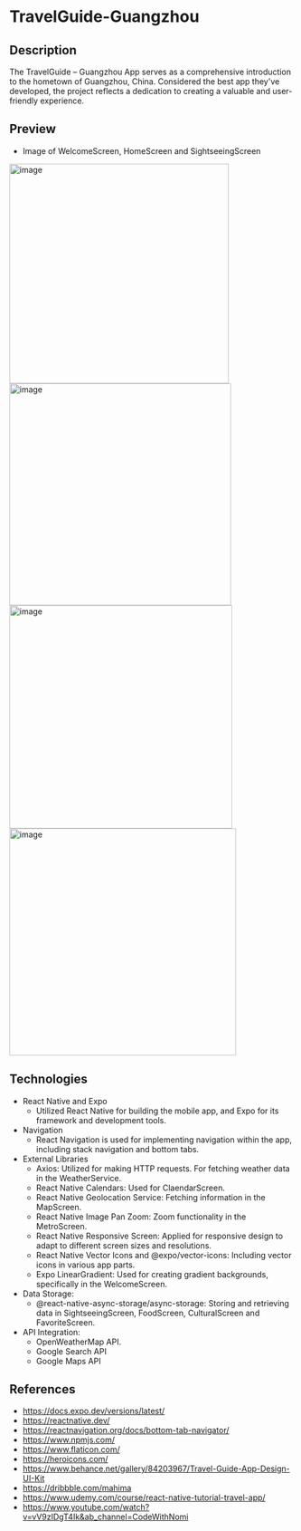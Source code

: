 # TravelGuide-Guangzhou
## Description
The TravelGuide – Guangzhou App serves as a comprehensive introduction to the hometown of Guangzhou, China. Considered the best app they've developed, the project reflects a dedication to creating a valuable and user-friendly experience.

## Preview
- Image of WelcomeScreen, HomeScreen and SightseeingScreen
<img width="388" alt="image" src="https://github.com/zhiqingfeng/FinalProject_TravelGuide-Guangzhou/assets/95883827/3125f079-c111-426d-9e51-e9958c8fab1b">
<img width="392" alt="image" src="https://github.com/zhiqingfeng/FinalProject_TravelGuide-Guangzhou/assets/95883827/4e6da536-61a2-4ff8-8c6f-a21e066f9151">
<img width="394" alt="image" src="https://github.com/zhiqingfeng/FinalProject_TravelGuide-Guangzhou/assets/95883827/f0b33627-266d-40ad-871e-7decbbebc4ce">
<img width="401" alt="image" src="https://github.com/zhiqingfeng/FinalProject_TravelGuide-Guangzhou/assets/95883827/9b94ee37-a266-4580-a386-9ba90e0f3921">


## Technologies
-	React Native and Expo
     - Utilized React Native for building the mobile app, and Expo for its framework and development tools.
-	Navigation
     - React Navigation is used for implementing navigation within the app, including stack navigation and bottom tabs.
-	External Libraries
     - Axios: Utilized for making HTTP requests. For fetching weather data in the WeatherService.
     - React Native Calendars: Used for ClaendarScreen.
     - React Native Geolocation Service: Fetching information in the MapScreen.
     - React Native Image Pan Zoom: Zoom functionality in the MetroScreen.
     - React Native Responsive Screen: Applied for responsive design to adapt to different screen sizes and resolutions.
     - React Native Vector Icons and @expo/vector-icons: Including vector icons in various app parts.
     - Expo LinearGradient: Used for creating gradient backgrounds, specifically in the WelcomeScreen.
- Data Storage:
  - @react-native-async-storage/async-storage: Storing and retrieving data in SightseeingScreen, FoodScreen, CulturalScreen and FavoriteScreen. 
- API Integration:
  - OpenWeatherMap API.
  - Google Search API
  - Google Maps API

## References 
- https://docs.expo.dev/versions/latest/
- https://reactnative.dev/
- https://reactnavigation.org/docs/bottom-tab-navigator/
- https://www.npmjs.com/
- https://www.flaticon.com/
- https://heroicons.com/
- https://www.behance.net/gallery/84203967/Travel-Guide-App-Design-UI-Kit
- https://dribbble.com/mahima
- https://www.udemy.com/course/react-native-tutorial-travel-app/
- https://www.youtube.com/watch?v=vV9zIDgT4Ik&ab_channel=CodeWithNomi
